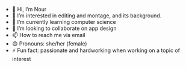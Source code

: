- 👋 Hi, I’m Nour
- 👀 I’m interested in editing and montage, and its background. 
- 🌱 I’m currently learning computer science
- 💞️ I’m looking to collaborate on app design 
- 📫 How to reach me via email
- 😄 Pronouns: she/her (female)
- ⚡ Fun fact: passionate and hardworking when working on a topic of interest 


